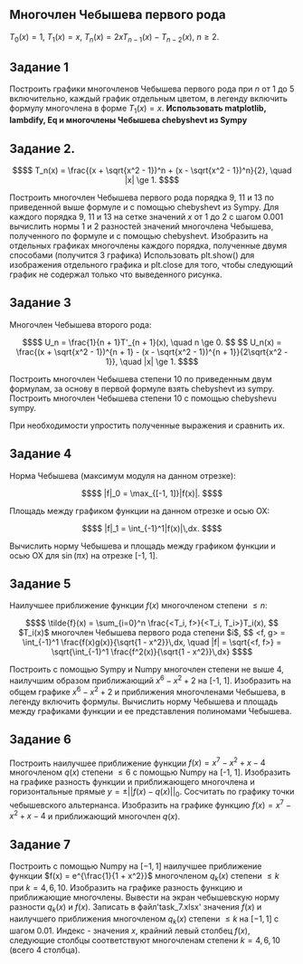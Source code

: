 ## Многочлен Чебышева первого рода
$T_0(x) = 1$, $T_1(x) = x$, $T_n(x) = 2xT_{n - 1}(x) - T_{n - 2}(x)$, $n\ge 2$.
## Задание 1
Построить графики многочленов Чебышева первого рода при $n$ от 1 до 5 включительно, каждый график отдельным цветом, в легенду включить формулу многочлена в форме $T_1(x) = x$.
**Использовать matplotlib, lambdify, Eq и многочлены Чебышева chebyshevt из Sympy**

## Задание 2.
```math
$$
T_n(x) = \frac{(x + \sqrt{x^2 - 1})^n + (x - \sqrt{x^2 - 1})^n}{2}, \quad |x| \ge 1.
$$
```
Построить многочлен Чебышева первого рода порядка 9, 11 и 13 по приведенной выше формуле и с помощью chebyshevt из Sympy.
Для каждого порядка 9, 11 и 13 на сетке значений $x$ от 1 до 2 с шагом 0.001 вычислить нормы 1 и 2 разностей значений многочлена Чебышева, полученного по формуле и с помощью chebyshevt.
Изобразить на отдельных графиках многочлены каждого порядка, полученные двумя способами (получится 3 графика)
Использовать plt.show() для изображения отдельного графика и plt.close для того, чтобы следующий график не содержал только что выведенного рисунка.

## Задание 3
Многочлен Чебышева второго рода:
```math
$$
U_n = \frac{1}{n + 1}T'_{n + 1}(x), \quad n \ge 0.
$$
$$
U_n(x) = \frac{(x + \sqrt{x^2 - 1})^{n + 1} - (x - \sqrt{x^2 - 1})^{n + 1}}{2\sqrt{x^2 - 1}}, \quad |x| \ge 1.
$$
```
Построить многочлен Чебышева степени 10 по приведенным двум формулам, за основу в первой формуле взять chebyshevt из sympy.
Построить многочлен Чебышева степени 10 с помощью chebyshevu sympy.

При необходимости упростить полученные выражения и сравнить их.

## Задание 4
Норма Чебышева (максимум модуля на данном отрезке):
```math
$$
|f|_0 = \max_{[-1, 1]}|f(x)|.
$$
```
Площадь между графиком функции на данном отрезке и осью ОХ:
```math
$$
|f|_1 = \int_{-1}^1|f(x)|\,dx.
$$
```
Вычислить норму Чебышева и площадь между графиком функции и осью ОХ для $\sin(\pi x)$ на отрезке [-1, 1].

## Задание 5
Наилучшее приближение функции $f(x)$ многочленом степени $\le n$:
```math
$$
\tilde{f}(x) = \sum_{i=0}^n \frac{<T_i, f>}{<T_i, T_i>}T_i(x),
$$
$T_i(x)$ многочлен Чебышева первого рода степени $i$,
$$
<f, g> = \int_{-1}^1 \frac{f(x)g(x)}{\sqrt{1 - x^2}}\,dx, \quad
|f| = \sqrt{<f, f>} = \sqrt{\int_{-1}^1 \frac{f^2(x)}{\sqrt{1 - x^2}}\,dx}
$$
```
Построить с помощью Sympy и Numpy многочлен степени не выше 4, наилучшим образом приближающий $x^6 - x^2 + 2$ на [-1, 1].
Изобразить на общем графике $x^6 - x^2 + 2$ и приближения многочленами Чебышева, в легенду включить формулы.
Вычислить норму Чебышева и площадь между графиками функции и ее представления полиномами Чебышева.

## Задание 6
Построить наилучшее приближение функции $f(x) = x^7 - x^2 + x - 4$ многочленом $q(x)$ степени $\le 6$ с помощью Numpy на [-1, 1].
Изобразить на графике разность функции и приближающего многочлена и горизонтальные прямые $y = \pm ||f(x) - q(x)||_0$.
Сосчитать по графику точки чебышевского альтернанса. Изобразить на графике функцию $f(x) = x^7 - x^2 + x - 4$ и приближающий многочлен $q(x)$.

## Задание 7
Построить с помощью Numpy на $[-1, 1]$ наилучшее приближение функции $f(x) = e^{\frac{1}{1 + x^2}}$ многочленом $q_k(x)$ степени $\le k$ при $k = 4, 6, 10$.
Изобразить на графике разность функцию и приближающие многочлены. Вывести на экран чебышевскую норму разности $q_k(x)$ и $f(x)$.
Записать в файл'task_7.xlsx' значения $f(x)$ и наилучшего приближения многочленом $q_k(x)$ степени $\le k$ на $[-1, 1]$ с шагом 0.01. Индекс - значения $x$, крайний левый столбец $f(x)$, следующие столбцы соответствуют многочленам степени $k = 4, 6, 10$ (всего 4 столбца).
